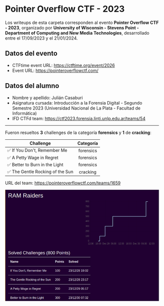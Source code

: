 # Pointer Overflow CTF - 2023
Los writeups de esta carpeta corresponden al evento **Pointer Overflow CTF - 2023**, organizado por **University of Wisconsin - Stevens Point - Department of Computing and New Media Technologies**, desarrollado entre el 17/09/2023 y el 21/01/2024.

## Datos del evento
- CTFtime event URL: https://ctftime.org/event/2026  
- Event URL: https://pointeroverflowctf.com/

## Datos del alumno
- Nombre y apellido: Julián Casaburi  
- Asignatura cursada: Introducción a la Forensia Digital - Segundo Semestre 2023 (Universidad Nacional de La Plata - Facultad de Informática)
- IFD CTFd team: https://ctf2023.forensia.linti.unlp.edu.ar/teams/54  

---

Fueron resueltos **3** challenges de la categoría **forensics** y **1** de **cracking**:

| Challenge | Categoría |
| --- | :---:
| ✅ If You Don't, Remember Me | forensics |
| ✅ A Petty Wage in Regret | forensics |
| ✅ Better to Burn in the Light | forensics |
| ✅ The Gentle Rocking of the Sun | cracking |

URL del team: https://pointeroverflowctf.com/teams/1659

![Team Score](./team-score.png)
